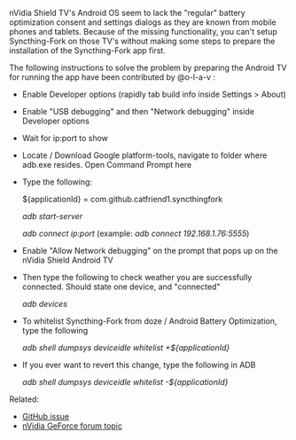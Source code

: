nVidia Shield TV's Android OS seem to lack the "regular" battery optimization consent and settings dialogs as they are known from mobile phones and tablets. Because of the missing functionality, you can't setup Syncthing-Fork on those TV's without making some steps to prepare the installation of the Syncthing-Fork app first.

The following instructions to solve the problem by preparing the Android TV for running the app have been contributed by @o-l-a-v :

* Enable Developer options (rapidly tab build info inside Settings > About)
* Enable "USB debugging" and then "Network debugging" inside Developer options
* Wait for ip:port to show
* Locate / Download Google platform-tools, navigate to folder where adb.exe resides. Open Command Prompt here
* Type the following:

    ${applicationId} = com.github.catfriend1.syncthingfork

    *adb start-server*

    *adb connect ip:port* (example: *adb connect 192.168.1.76:5555*)
* Enable "Allow Network debugging" on the prompt that pops up on the nVidia Shield Android TV
* Then type the following to check weather you are successfully connected. Should state one device, and "connected"

    *adb devices*
* To whitelist Syncthing-Fork from doze / Android Battery Optimization, type the following

    *adb shell dumpsys deviceidle whitelist +${applicationId}*
* If you ever want to revert this change, type the following in ADB

    *adb shell dumpsys deviceidle whitelist -${applicationId}*

Related:
- [GitHub issue](https://github.com/Catfriend1/syncthing-android/issues/192)
- [nVidia GeForce forum topic](https://forums.geforce.com/default/topic/1092750)

